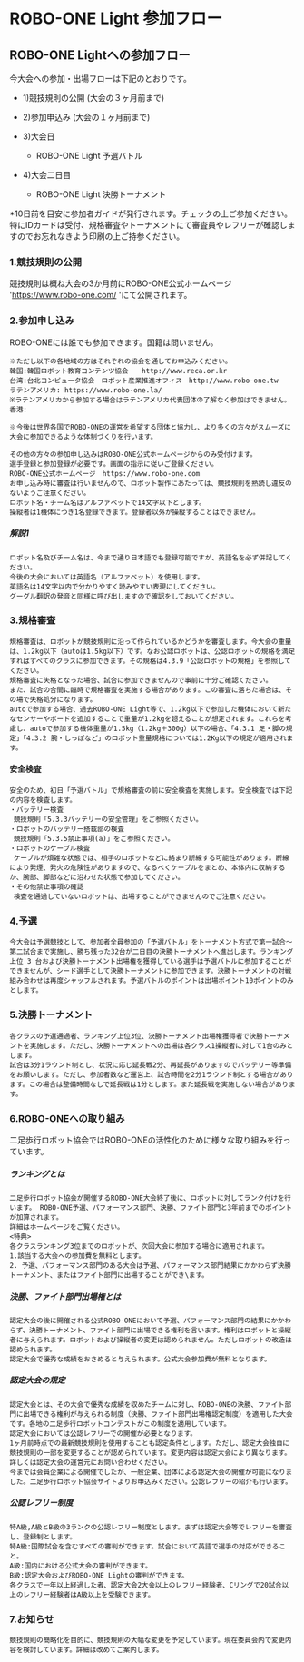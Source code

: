 # ROBO-ONE Light 参加フロー

## ROBO-ONE Lightへの参加フロー

今大会への参加・出場フローは下記のとおりです。

- 1)競技規則の公開 (大会の３ヶ月前まで)

- 2)参加申込み (大会の１ヶ月前まで)

- 3)大会日

  - ROBO-ONE Light 予選バトル

- 4)大会二日目

  - ROBO-ONE Light 決勝トーナメント

*10日前を目安に参加者ガイドが発行されます。チェックの上ご参加ください。特にIDカードは受付、規格審査やトーナメントにて審査員やレフリーが確認しますのでお忘れなきよう印刷の上ご持参ください。

### 1.競技規則の公開

競技規則は概ね大会の3か月前にROBO-ONE公式ホームページ 'https://www.robo-one.com/ 'にて公開されます。

### 2.参加申し込み

ROBO-ONEには誰でも参加できます。国籍は問いません。
```
※ただし以下の各地域の方はそれぞれの協会を通してお申込みください。
韓国:韓国ロボット教育コンテンツ協会　　http://www.reca.or.kr
台湾:台北コンピュータ協会　ロボット産業推進オフィス　http://www.robo-one.tw
ラテンアメリカ: https://www.robo-one.la/　
※ラテンアメリカから参加する場合はラテンアメリカ代表団体の了解なく参加はできません。
香港:

※今後は世界各国でROBO-ONEの運営を希望する団体と協力し、より多くの方々がスムーズに大会に参加できるような体制づくりを行います。

その他の方々の参加申し込みはROBO-ONE公式ホームページからのみ受付けます。
選手登録と参加登録が必要です。画面の指示に従いご登録ください。
ROBO-ONE公式ホームページ　https://www.robo-one.com
お申し込み時に審査は行いませんので、ロボット製作にあたっては、競技規則を熟読し違反のないようご注意ください。
ロボット名・チーム名はアルファベットで14文字以下とします。
操縦者は1機体につき1名登録できます。登録者以外が操縦することはできません。
```
##### 解説1
```
ロボット名及びチーム名は、今まで通り日本語でも登録可能ですが、英語名を必ず併記してください。
今後の大会においては英語名（アルファベット）を使用します。
英語名は14文字以内で分かりやすく読みやすい表現にしてください。
グーグル翻訳の発音と同様に呼び出しますので確認をしておいてください。
```

### 3.規格審査
```
規格審査は、ロボットが競技規則に沿って作られているかどうかを審査します。今大会の重量は、1.2kg以下（autoは1.5kg以下）です。なお公認ロボットは、公認ロボットの規格を満足すればすべてのクラスに参加できます。その規格は4.3.9「公認ロボットの規格」を参照してください。
規格審査に失格となった場合、試合に参加できませんので事前に十分ご確認ください。
また、試合の合間に臨時で規格審査を実施する場合があります。この審査に落ちた場合は、その場で失格処分になります。
autoで参加する場合、過去ROBO-ONE Light等で、1.2kg以下で参加した機体において新たなセンサーやボードを追加することで重量が1.2kgを超えることが想定されます。これらを考慮し、autoで参加する機体重量が1.5kg（1.2kg＋300g）以下の場合、「4.3.1 足・脚の規定」「4.3.2 腕・しっぽなど」のロボット重量規格については1.2Kg以下の規定が適用されます。
```
#### 安全検査
```
安全のため、初日「予選バトル」で規格審査の前に安全検査を実施します。安全検査では下記の内容を検査します。
・バッテリー検査
 競技規則「5.3.3バッテリーの安全管理」をご参照ください。
・ロボットのバッテリー搭載部の検査
 競技規則「5.3.5禁止事項(a)」をご参照ください。
・ロボットのケーブル検査
 ケーブルが煩雑な状態では、相手のロボットなどに絡まり断線する可能性があります。断線により発煙、発火の危険性がありますので、なるべくケーブルをまとめ、本体内に収納するか、腕部、脚部などに沿わせた状態で参加してください。
・その他禁止事項の確認
 検査を通過していないロボットは、出場することができませんのでご注意ください。
```
### 4.予選
```
今大会は予選競技として、参加者全員参加の「予選バトル」をトーナメント方式で第一試合～第二試合まで実施し、勝ち残った32台が二日目の決勝トーナメントへ進出します。ランキング上位 3 台および決勝トーナメント出場権を獲得している選手は予選バトルに参加することができませんが、シード選手として決勝トーナメントに参加できます。決勝トーナメントの対戦組み合わせは再度シャッフルされます。予選バトルのポイントは出場ポイント10ポイントのみとします。
```

### 5.決勝トーナメント
```
各クラスの予選通過者、ランキング上位3位、決勝トーナメント出場権獲得者で決勝トーナメントを実施します。ただし、決勝トーナメントへの出場は各クラス1操縦者に対して1台のみとします。
試合は3分1ラウンド制とし、状況に応じ延長戦2分、再延長がありますのでバッテリー等準備をお願いします。ただし、参加者数など運営上、試合時間を2分1ラウンド制とする場合があります。この場合は整備時間なしで延長戦は1分とします。また延長戦を実施しない場合があります。
```

### 6.ROBO-ONEへの取り組み

二足歩行ロボット協会ではROBO-ONEの活性化のために様々な取り組みを行っています。

##### ランキングとは
```
二足歩行ロボット協会が開催するROBO-ONE大会終了後に、ロボットに対してランク付けを行います。 ROBO-ONE予選、パフォーマンス部門、決勝、ファイト部門と3年前までのポイントが加算されます。 
詳細はホームページをご覧ください。
<特典>
各クラスランキング3位までのロボットが、次回大会に参加する場合に適用されます。
1.該当する大会への参加費を無料とします。
2. 予選、パフォーマンス部門のある大会は予選、パフォーマンス部門結果にかかわらず決勝トーナメント、またはファイト部門に出場することができ\ます。
```
##### 決勝、ファイト部門出場権とは
```
認定大会の後に開催される公式ROBO-ONEにおいて予選、パフォーマンス部門の結果にかかわらず、決勝トーナメント、ファイト部門に出場できる権利を言います。権利はロボットと操縦者に与えられます。ロボットおよび操縦者の変更は認められません。ただしロボットの改造は認められます。
認定大会で優秀な成績をおさめると与えられます。公式大会参加費が無料となります。
```
##### 認定大会の規定
```
認定大会とは、その大会で優秀な成績を収めたチームに対し、ROBO-ONEの決勝、ファイト部門に出場できる権利が与えられる制度（決勝、ファイト部門出場権認定制度）を適用した大会です。各地の二足歩行ロボットコンテストがこの制度を適用しています。
認定大会においては公認レフリーでの開催が必要となります。
1ヶ月前時点での最新競技規則を使用することも認定条件とします。ただし、認定大会独自に競技規則の一部を変更することが認められています。変更内容は認定大会により異なります。詳しくは認定大会の運営元にお問い合わせください。
今までは会員企業による開催でしたが、一般企業、団体による認定大会の開催が可能になりました。二足歩行ロボット協会サイトよりお申込みください。公認レフリーの紹介も行います。
```
##### 公認レフリー制度
```
特A級,A級とB級の3ランクの公認レフリー制度とします。まずは認定大会等でレフリーを審査し、登録制とします。
特A級:国際試合を含むすべての審判ができます。試合において英語で選手の対応ができること。
A級:国内における公式大会の審判ができます。
B級:認定大会およびROBO-ONE Lightの審判ができます。
各クラスで一年以上経過した者、認定大会2大会以上のレフリー経験者、Cリングで20試合以上のレフリー経験者はA級以上を受験できます。
```

### 7.お知らせ
```
競技規則の簡略化を目的に、競技規則の大幅な変更を予定しています。現在委員会内で変更内容を検討しています。詳細は改めてご案内します。
```

